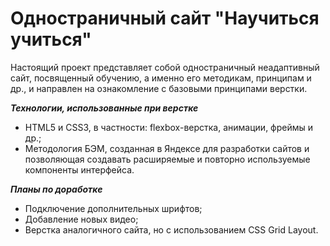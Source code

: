 # Одностраничный сайт "Научиться учиться"
Настоящий проект представляет собой одностраничный неадаптивный сайт, посвященный обучению, а именно его методикам, принципам и др., и направлен на ознакомление с базовыми принципами верстки.

***Технологии, использованные при верстке***

- HTML5 и CSS3, в частности: flexbox-верстка, анимации, фреймы и др.;
- Методология БЭМ, созданная в Яндексе для разработки сайтов и позволяющая создавать расширяемые и повторно используемые компоненты интерфейса.

***Планы по доработке***

- Подключение дополнительных шрифтов;
- Добавление новых видео;
- Верстка аналогичного сайта, но с использованием CSS Grid Layout.
